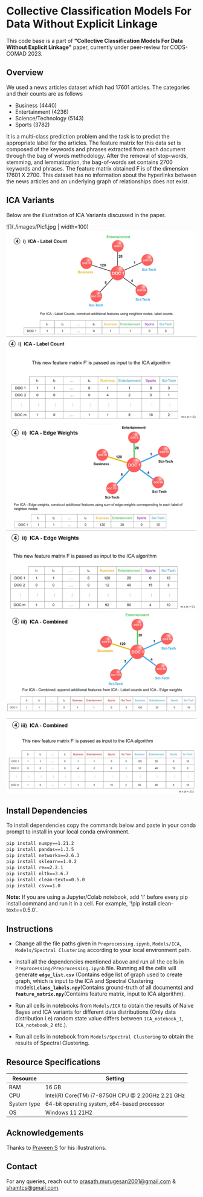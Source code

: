 # Collective Classification Models For Data Without Explicit Linkage

This code base is a part of **"Collective Classification Models For Data Without Explicit Linkage"** paper, currently under peer-review for CODS-COMAD 2023.

## Overview

We used a news articles dataset which had 17601 articles. The categories and their counts are as follows 

- Business (4440) 
- Entertainment (4236) 
- Science/Technology (5143) 
- Sports (3782) 

It is a multi-class prediction problem and the task is to predict the appropriate label for the articles. The feature matrix for this data set is composed of the keywords and phrases extracted from each document through the bag of words methodology. After the removal of stop-words, stemming, and lemmatization, the bag-of-words set contains 2700 keywords and phrases. The feature matrix obtained F is of the dimension 17601 X 2700. This dataset has no information about the hyperlinks between the news articles and an underlying graph of relationships does not exist.

## ICA Variants

Below are the illustration of ICA Variants discussed in the paper.

![](./images/Pic1.jpg | width=100)
![](./images/Pic2.jpg)
![](./images/Pic3.jpg)
![](./images/Pic4.jpg)
![](./images/Pic5.jpg)
![](./images/Pic6.jpg)
![](./images/Pic7.jpg)

## Install Dependencies

To install dependencies copy the commands below and paste in your conda prompt to install in your local conda environment.

    pip install numpy==1.21.2
    pip install pandas==1.3.5
    pip install networkx==2.6.3
    pip install sklearn==1.0.2
    pip install re==2.2.1
    pip install nltk==3.6.7
    pip install clean-text==0.5.0
    pip install csv==1.0

**Note:** If you are using a Jupyter/Colab notebook, add '!' before every pip install command and run it in a cell. For example, '!pip install clean-text==0.5.0'.

## Instructions

- Change all the file paths given in `Preprocessing.ipynb`, `Models/ICA`, `Models/Spectral Clustering` according to your local environment path. 

- Install all the dependencies mentioned above and run all the cells in `Preprocessing/Preprocessing.ipynb` file. Running all the cells will generate **`edge_list.csv`** (Contains edge list of graph used to create graph, which is input to the ICA and Spectral Clustering models),**`class_labels.npy`**(Contains ground-truth of all documents) and **`feature_matrix.npy`**(Contains feature matrix, input to ICA algorithm).

- Run all cells in notebooks from `Models/ICA` to obtain the results of Naive Bayes and ICA variants for different data distributions (Only data distribution i.e) random state value differs between `ICA_notebook_1`, `ICA_notebook_2` etc.).

- Run all cells in notebook from `Models/Spectral Clustering` to obtain the results of Spectral Clustering.

## Resource Specifications

| Resource | Setting |
|----------|---------|
| RAM      | 16 GB   |
| CPU      | Intel(R) Core(TM) i7-8750H CPU @ 2.20GHz   2.21 GHz |
| System type | 64-bit operating system, x64-based processor |
| OS       | Windows 11 21H2    |    

## Acknowledgements

Thanks to [Praveen S](https://github.com/prvn-codes) for his illustrations.

## Contact

For any queries, reach out to [prasath.murugesan2001@gmail.com](mailto:prasath.murugesan2001@gmail.com) & [shamtcs@gmail.com](mailto:shamtcs@gmail.com).


